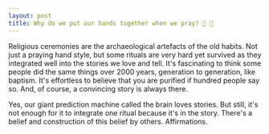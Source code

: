 ```yaml
---
layout: post
title: Why do we put our hands together when we pray? 🙏 🤲 
---
```

Religious ceremonies are the archaeological artefacts of the old habits. Not just a praying hand style, but some rituals are very hard yet survived as they integrated well into the stories we love and tell. It's fascinating to think some people did the same things over 2000 years, generation to generation, like baptism. It's effortless to believe that you are purified if hundred people say so. And, of course, a convincing story is always there. 
<!-- more -->

Yes, our giant prediction machine called the brain loves stories. But still, it's not enough for it to integrate one ritual because it's in the story. There's a belief and construction of this belief by others. Affirmations. 